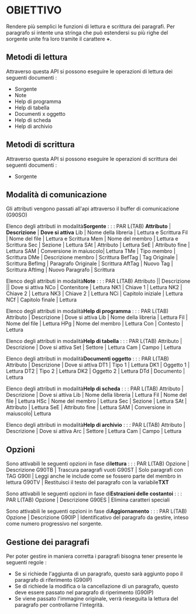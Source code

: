 # OBIETTIVO
Rendere più semplici le funzioni di lettura e scrittura dei paragrafi.
Per paragrafo si intente una stringa che può estendersi su più righe del sorgente unite fra loro tramite il carattere **+**.
## Metodi di lettura
Attraverso questa API si possono eseguire le operazioni di lettura dei seguenti documenti : 
-  Sorgente
-  Note
-  Help di programma
-  Help di tabella
-  Documenti x oggetto
-  Help di scheda
-  Help di archivio
## Metodi di scrittura
Attraverso questa API si possono eseguire le operazioni di scrittura dei seguenti documenti : 
-  Sorgente
## Modalità di comunicazione
Gli attributi vengono passati all'api attraverso il buffer di comunicazione (G90SO)

Elenco degli attributi in modalità**Sorgente** : 
 :  : PAR L(TAB)
**Attributo** | **Descrizione**             | **Dove si attiva**
Lib       | Nome della libreria     | Lettura e Scrittura
Fil       | Nome del file           | Lettura e Scrittura
Mem       | Nome del membro         | Lettura e Scrittura
Sec       | Sezione                 | Lettura
SAt       | Attributo               | Lettura
SeE       | Attributo fine          | Lettura
SAM       | Conversione in maiuscolo| Lettura
TMe       | Tipo membro             | Scrittura
DMe       | Descrizione membro      | Scrittura
BefTag    | Tag Originale           | Scrittura
BefImg    | Paragrafo Originale     | Scrittura
AftTag    | Nuovo Tag               | Scrittura
AftImg    | Nuovo Paragrafo         | Scrittura


Elenco degli attributi in modalità**Note** : 
 :  : PAR L(TAB)
Attributo || Descrizione             || Dove si attiva
NCo       | Contenitore             | Lettura
NK1       | Chiave 1                | Lettura
NK2       | Chiave 2                | Lettura
NK3       | Chiave 2                | Lettura
NCi       | Capitolo iniziale       | Lettura
NCf       | Capitolo finale         | Lettura


Elenco degli attributi in modalità**Help di programma** : 
 :  : PAR L(TAB)
Attributo | Descrizione             | Dove si attiva
Lib       | Nome della libreria     | Lettura
Fil       | Nome del file           | Lettura
HPg       | Nome del membro         | Lettura
Con       | Contesto                | Lettura


Elenco degli attributi in modalità**Help di tabella** : 
 :  : PAR L(TAB)
Attributo | Descrizione             | Dove si attiva
Set       | Settore                 | Lettura
Cam       | Campo                   | Lettura


Elenco degli attributi in modalità**Documenti oggetto** : 
 :  : PAR L(TAB)
Attributo | Descrizione             | Dove si attiva
DT1       | Tipo 1                  | Lettura
DK1       | Oggetto 1               | Lettura
DT2       | Tipo 2                  | Lettura
DK2       | Oggetto 2               | Lettura
DTd       | Documento               | Lettura


Elenco degli attributi in modalità**Help di scheda** : 
 :  : PAR L(TAB)
Attributo | Descrizione             | Dove si attiva
Lib       | Nome della libreria     | Lettura
Fil       | Nome del file           | Lettura
HSc       | Nome del membro         | Lettura
Sec       | Sezione                 | Lettura
SAt       | Attributo               | Lettura
SeE       | Attributo fine          | Lettura
SAM       | Conversione in maiuscolo| Lettura


Elenco degli attributi in modalità**Help di archivio** : 
 :  : PAR L(TAB)
Attributo | Descrizione             | Dove si attiva
Arc       | Settore                 | Lettura
Cam       | Campo                   | Lettura

## Opzioni
Sono attivabili le seguenti opzioni in fase di**lettura** : 
 :  : PAR L(TAB)
Opzione   | Descrizione
G90TB     | Trascura paragrafi vuoti
G90ST     | Solo paragrafi con TAG
G90II     | Leggi anche le include come se fossero parte del membro in lettura
G90TV     | Restituisci il testo del paragrafo con la variabile**TXT**

Sono attivabili le seguenti opzioni in fase di**Estrazioni delle costantoi** : 
 :  : PAR L(TAB)
Opzione   | Descrizione
G90ES     | Elimina caratteri speciali

Sono attivabili le seguenti opzioni in fase di**Aggiornamento** : 
 :  : PAR L(TAB)
Opzione   | Descrizione
G90IP     | Identificativo del paragrafo da gestire, inteso come numero progressivo nel sorgente.

## Gestione dei paragrafi
Per poter gestire in maniera corretta i paragrafi bisogna tener presente le seguenti regole : 
-  Se si richiede l'aggiunta di un paragrafo, questo sarà aggiunto popo il paragrafo di riferimento (G90IP)
-  Se di richiede la modifica o la cancellazione di un paragrafo, questo deve essere passato nel paragrafo di   riperimento (G90IP)
-  Se viene passato l'immagine originale, verrà rieseguita la lettura del paragrafo per controllarne l'integrità.
